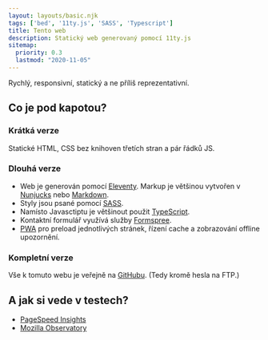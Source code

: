 ```yaml
---
layout: layouts/basic.njk
tags: ['bed', '11ty.js', 'SASS', 'Typescript']
title: Tento web
description: Statický web generovaný pomocí 11ty.js
sitemap:
  priority: 0.3
  lastmod: "2020-11-05"
---
```

<section class="top">
  <div class="container">
    <p>Rychlý, responsivní, statický a ne příliš reprezentativní.</p>
  </div>
</section>
<section class="basic">
  <div class="container">

## Co je pod kapotou?

### Krátká verze
Statické HTML, CSS bez knihoven třetích stran a pár řádků JS. 

### Dlouhá verze
 * Web je generován pomocí [Eleventy](https://www.11ty.dev/). Markup je většinou vytvořen v [Nunjucks](https://mozilla.github.io/nunjucks/) nebo [Markdown](https://www.markdownguide.org/).
 * Styly jsou psané pomocí [SASS](https://sass-lang.com/).
 * Namísto Javasctiptu je většinout použit [TypeScript](https://www.typescriptlang.org/).
 * Kontaktní formulář využívá služby [Formspree](https://formspree.io/).
 * [PWA](https://developer.mozilla.org/en-US/docs/Web/Progressive_web_apps) pro preload jednotlivých stránek, řízení cache a zobrazování offline upozornění.

### Kompletní verze

Vše k tomuto webu je veřejně na [GitHubu](https://github.com/jbazant/bazant_dev). (Tedy kromě hesla na FTP.)

  </div>
</section>

<section class="basic">
  <div class="container">

## A jak si vede v testech?

 * [PageSpeed Insights](https://developers.google.com/speed/pagespeed/insights/?url=https%3A%2F%2Fbazant.dev)
 * [Mozilla Observatory](https://observatory.mozilla.org/analyze/bazant.dev)
  
  </div>
</section>